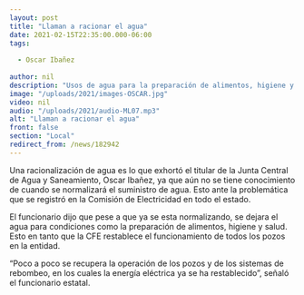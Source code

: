 ```yaml
---
layout: post
title: "Llaman a racionar el agua"
date: 2021-02-15T22:35:00.000-06:00
tags:
  
  - Oscar Ibañez
  
author: nil
description: "Usos de agua para la preparación de alimentos, higiene y salud. "
image: "/uploads/2021/images-OSCAR.jpg"
video: nil
audio: "/uploads/2021/audio-ML07.mp3"
alt: "Llaman a racionar el agua"
front: false
section: "Local"
redirect_from: /news/182942
---
```


Una racionalización de agua es lo que exhortó el titular de la Junta Central de Agua y Saneamiento, Oscar Ibañez, ya que aún no se tiene conocimiento de cuando se normalizará el suministro de agua. Esto ante la problemática que se registró en la Comisión de Electricidad en todo el estado.

El funcionario dijo que pese a que ya se esta normalizando, se dejara el agua para condiciones como la preparación de alimentos, higiene y salud. Esto en tanto que la CFE restablece el funcionamiento de todos los pozos en la entidad.

 “Poco a poco se recupera la operación de los pozos y de los sistemas de rebombeo, en los cuales la energía eléctrica ya se ha restablecido”, señaló el funcionario estatal.
